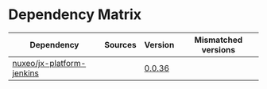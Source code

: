 # Dependency Matrix

Dependency | Sources | Version | Mismatched versions
---------- | ------- | ------- | -------------------
[nuxeo/jx-platform-jenkins](https://github.com/nuxeo/jx-platform-jenkins) |  | [0.0.36](https://github.com/nuxeo/jx-platform-jenkins/releases/tag/v0.0.36) | 

